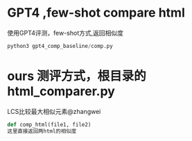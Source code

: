 # GPT4 ,few-shot compare html
使用GPT4评测，few-shot方式,返回相似度
```python
python3 gpt4_comp_baseline/comp.py
```

# ours 测评方式，根目录的html_comparer.py
LCS比较最大相似元素@zhangwei
```python
def comp_html(file1, file2)
这里直接返回两html的相似度
```